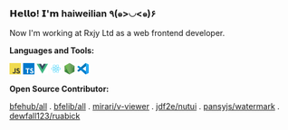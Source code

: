 ### 𝗛𝗲𝗹𝗹𝗼! 𝗜'𝗺 haiweilian ٩(๑>◡<๑)۶

Now I'm working at Rxjy Ltd as a web frontend developer.

**Languages and Tools:**

<code><img height="20" src="https://raw.githubusercontent.com/github/explore/80688e429a7d4ef2fca1e82350fe8e3517d3494d/topics/javascript/javascript.png"></code>
<code><img height="20" src="https://raw.githubusercontent.com/github/explore/80688e429a7d4ef2fca1e82350fe8e3517d3494d/topics/typescript/typescript.png"></code>
<code><img height="20" src="https://raw.githubusercontent.com/github/explore/80688e429a7d4ef2fca1e82350fe8e3517d3494d/topics/vue/vue.png"></code>
<code><img height="20" src="https://raw.githubusercontent.com/github/explore/80688e429a7d4ef2fca1e82350fe8e3517d3494d/topics/react/react.png"></code>
<code><img height="20" src="https://raw.githubusercontent.com/github/explore/80688e429a7d4ef2fca1e82350fe8e3517d3494d/topics/nodejs/nodejs.png"></code>
<code><img height="20" src="https://raw.githubusercontent.com/github/explore/bbd48b997e8d0bef63f676eca4da5e1f76487b56/topics/visual-studio-code/visual-studio-code.png"></code>

**Open Source Contributor:**

<p align="left">
  <a href="https://github.com/bfehub">bfehub/all</a> .
  <a href="https://github.com/bfelib">bfelib/all</a> .
  <a href="https://github.com/mirari/v-viewer">mirari/v-viewer</a> .
  <a href="https://github.com/jdf2e/nutui">jdf2e/nutui</a> .
  <a href="https://github.com/pansyjs/watermark">pansyjs/watermark</a> .
  <a href="https://github.com/dewfall123/ruabick">dewfall123/ruabick</a>
</p>

<!-- ![haiweilian's github stats](https://github-readme-stats.vercel.app/api?username=haiweilian&show_icons=true&theme=tokyonight) -->
